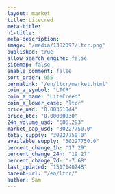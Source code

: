 ```yaml
---
layout: market
title: Litecred
meta-title: 
h1-title: 
meta-description: 
image: "/media/1382097/ltcr.png"
published: true
allow_search_engine: false
sitemap: false
enable_comment: false
sort_order: 955
permalink: "/en/ltcr/market.html"
coin_a_symbol: "LTCR"
coin_a_name: "LiteCreed"
coin_a_lower_case: "ltcr"
price_usd: "0.00351044"
price_btc: "0.00000030"
24h_volume_usd: "686.293"
market_cap_usd: "30227750.0"
total_supply: "30227750.0"
available_supply: "30227750.0"
percent_change_1h: "17.29"
percent_change_24h: "19.27"
percent_change_7d: "-7.68"
last_updated: "1517140748"
parent-url: "/en/ltcr/"
author: Sam
---
```


